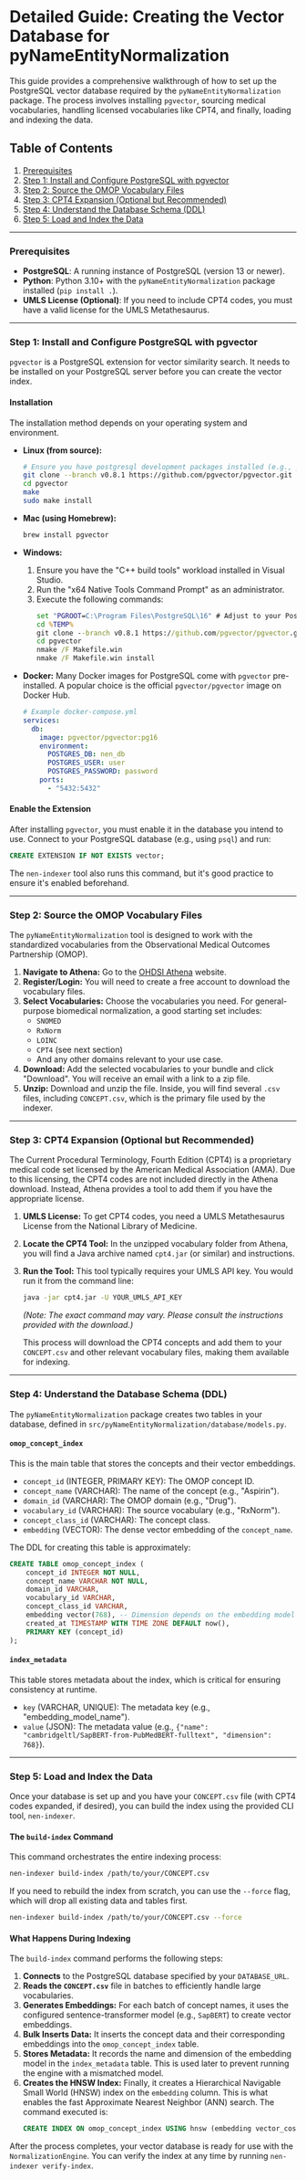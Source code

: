 # Detailed Guide: Creating the Vector Database for pyNameEntityNormalization

This guide provides a comprehensive walkthrough of how to set up the PostgreSQL vector database required by the `pyNameEntityNormalization` package. The process involves installing `pgvector`, sourcing medical vocabularies, handling licensed vocabularies like CPT4, and finally, loading and indexing the data.

## Table of Contents
1.  [Prerequisites](#prerequisites)
2.  [Step 1: Install and Configure PostgreSQL with pgvector](#step-1-install-and-configure-postgresql-with-pgvector)
3.  [Step 2: Source the OMOP Vocabulary Files](#step-2-source-the-omop-vocabulary-files)
4.  [Step 3: CPT4 Expansion (Optional but Recommended)](#step-3-cpt4-expansion-optional-but-recommended)
5.  [Step 4: Understand the Database Schema (DDL)](#step-4-understand-the-database-schema-ddl)
6.  [Step 5: Load and Index the Data](#step-5-load-and-index-the-data)

---

### Prerequisites

-   **PostgreSQL**: A running instance of PostgreSQL (version 13 or newer).
-   **Python**: Python 3.10+ with the `pyNameEntityNormalization` package installed (`pip install .`).
-   **UMLS License (Optional)**: If you need to include CPT4 codes, you must have a valid license for the UMLS Metathesaurus.

---

### Step 1: Install and Configure PostgreSQL with pgvector

`pgvector` is a PostgreSQL extension for vector similarity search. It needs to be installed on your PostgreSQL server before you can create the vector index.

#### Installation

The installation method depends on your operating system and environment.

-   **Linux (from source):**
    ```bash
    # Ensure you have postgresql development packages installed (e.g., postgresql-server-dev-15)
    git clone --branch v0.8.1 https://github.com/pgvector/pgvector.git
    cd pgvector
    make
    sudo make install
    ```

-   **Mac (using Homebrew):**
    ```bash
    brew install pgvector
    ```

-   **Windows:**
    1.  Ensure you have the "C++ build tools" workload installed in Visual Studio.
    2.  Run the "x64 Native Tools Command Prompt" as an administrator.
    3.  Execute the following commands:
        ```cmd
        set "PGROOT=C:\Program Files\PostgreSQL\16" # Adjust to your PostgreSQL path
        cd %TEMP%
        git clone --branch v0.8.1 https://github.com/pgvector/pgvector.git
        cd pgvector
        nmake /F Makefile.win
        nmake /F Makefile.win install
        ```

-   **Docker:**
    Many Docker images for PostgreSQL come with `pgvector` pre-installed. A popular choice is the official `pgvector/pgvector` image on Docker Hub.

    ```yaml
    # Example docker-compose.yml
    services:
      db:
        image: pgvector/pgvector:pg16
        environment:
          POSTGRES_DB: nen_db
          POSTGRES_USER: user
          POSTGRES_PASSWORD: password
        ports:
          - "5432:5432"
    ```

#### Enable the Extension

After installing `pgvector`, you must enable it in the database you intend to use. Connect to your PostgreSQL database (e.g., using `psql`) and run:

```sql
CREATE EXTENSION IF NOT EXISTS vector;
```

The `nen-indexer` tool also runs this command, but it's good practice to ensure it's enabled beforehand.

---

### Step 2: Source the OMOP Vocabulary Files

The `pyNameEntityNormalization` tool is designed to work with the standardized vocabularies from the Observational Medical Outcomes Partnership (OMOP).

1.  **Navigate to Athena:** Go to the [OHDSI Athena](https://athena.ohdsi.org/) website.
2.  **Register/Login:** You will need to create a free account to download the vocabulary files.
3.  **Select Vocabularies:** Choose the vocabularies you need. For general-purpose biomedical normalization, a good starting set includes:
    -   `SNOMED`
    -   `RxNorm`
    -   `LOINC`
    -   `CPT4` (see next section)
    -   And any other domains relevant to your use case.
4.  **Download:** Add the selected vocabularies to your bundle and click "Download". You will receive an email with a link to a zip file.
5.  **Unzip:** Download and unzip the file. Inside, you will find several `.csv` files, including `CONCEPT.csv`, which is the primary file used by the indexer.

---

### Step 3: CPT4 Expansion (Optional but Recommended)

The Current Procedural Terminology, Fourth Edition (CPT4) is a proprietary medical code set licensed by the American Medical Association (AMA). Due to this licensing, the CPT4 codes are not included directly in the Athena download. Instead, Athena provides a tool to add them if you have the appropriate license.

1.  **UMLS License:** To get CPT4 codes, you need a UMLS Metathesaurus License from the National Library of Medicine.
2.  **Locate the CPT4 Tool:** In the unzipped vocabulary folder from Athena, you will find a Java archive named `cpt4.jar` (or similar) and instructions.
3.  **Run the Tool:** This tool typically requires your UMLS API key. You would run it from the command line:

    ```bash
    java -jar cpt4.jar -U YOUR_UMLS_API_KEY
    ```
    *(Note: The exact command may vary. Please consult the instructions provided with the download.)*

    This process will download the CPT4 concepts and add them to your `CONCEPT.csv` and other relevant vocabulary files, making them available for indexing.

---

### Step 4: Understand the Database Schema (DDL)

The `pyNameEntityNormalization` package creates two tables in your database, defined in `src/pyNameEntityNormalization/database/models.py`.

#### `omop_concept_index`

This is the main table that stores the concepts and their vector embeddings.

-   `concept_id` (INTEGER, PRIMARY KEY): The OMOP concept ID.
-   `concept_name` (VARCHAR): The name of the concept (e.g., "Aspirin").
-   `domain_id` (VARCHAR): The OMOP domain (e.g., "Drug").
-   `vocabulary_id` (VARCHAR): The source vocabulary (e.g., "RxNorm").
-   `concept_class_id` (VARCHAR): The concept class.
-   `embedding` (VECTOR): The dense vector embedding of the `concept_name`.

The DDL for creating this table is approximately:
```sql
CREATE TABLE omop_concept_index (
    concept_id INTEGER NOT NULL,
    concept_name VARCHAR NOT NULL,
    domain_id VARCHAR,
    vocabulary_id VARCHAR,
    concept_class_id VARCHAR,
    embedding vector(768), -- Dimension depends on the embedding model
    created_at TIMESTAMP WITH TIME ZONE DEFAULT now(),
    PRIMARY KEY (concept_id)
);
```

#### `index_metadata`

This table stores metadata about the index, which is critical for ensuring consistency at runtime.

-   `key` (VARCHAR, UNIQUE): The metadata key (e.g., "embedding_model_name").
-   `value` (JSON): The metadata value (e.g., `{"name": "cambridgeltl/SapBERT-from-PubMedBERT-fulltext", "dimension": 768}`).

---

### Step 5: Load and Index the Data

Once your database is set up and you have your `CONCEPT.csv` file (with CPT4 codes expanded, if desired), you can build the index using the provided CLI tool, `nen-indexer`.

#### The `build-index` Command

This command orchestrates the entire indexing process:

```bash
nen-indexer build-index /path/to/your/CONCEPT.csv
```

If you need to rebuild the index from scratch, you can use the `--force` flag, which will drop all existing data and tables first.

```bash
nen-indexer build-index /path/to/your/CONCEPT.csv --force
```

#### What Happens During Indexing

The `build-index` command performs the following steps:
1.  **Connects** to the PostgreSQL database specified by your `DATABASE_URL`.
2.  **Reads the `CONCEPT.csv`** file in batches to efficiently handle large vocabularies.
3.  **Generates Embeddings:** For each batch of concept names, it uses the configured sentence-transformer model (e.g., `SapBERT`) to create vector embeddings.
4.  **Bulk Inserts Data:** It inserts the concept data and their corresponding embeddings into the `omop_concept_index` table.
5.  **Stores Metadata:** It records the name and dimension of the embedding model in the `index_metadata` table. This is used later to prevent running the engine with a mismatched model.
6.  **Creates the HNSW Index:** Finally, it creates a Hierarchical Navigable Small World (HNSW) index on the `embedding` column. This is what enables the fast Approximate Nearest Neighbor (ANN) search. The command executed is:
    ```sql
    CREATE INDEX ON omop_concept_index USING hnsw (embedding vector_cosine_ops);
    ```

After the process completes, your vector database is ready for use with the `NormalizationEngine`. You can verify the index at any time by running `nen-indexer verify-index`.
